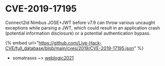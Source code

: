 # CVE-2019-17195

Connect2id Nimbus JOSE+JWT before v7.9 can throw various uncaught exceptions while parsing a JWT, which could result in an application crash (potential information disclosure) or a potential authentication bypass.

{% embed url="https://github.com/Live-Hack-CVE/full_database/blob/main/cves/2019/CVE-2019-17195.json" %}


* somatrasss ~> [weblogic2021](https://www.alice-snow.ru/2019/database/cve-2019-17195/weblogic2021-somatrasss)